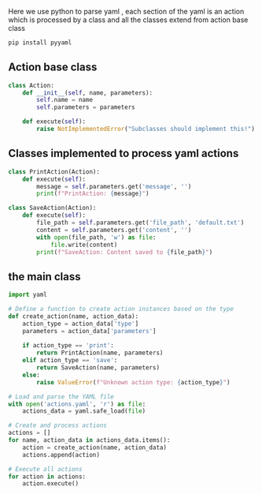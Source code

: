 Here we use python to parse yaml , each section of the yaml is an action which is processed by a class and all the
classes extend from action base class

```bash
pip install pyyaml
```

## Action base class
```python
class Action:
    def __init__(self, name, parameters):
        self.name = name
        self.parameters = parameters

    def execute(self):
        raise NotImplementedError("Subclasses should implement this!")

```

## Classes implemented to process yaml actions
```python
class PrintAction(Action):
    def execute(self):
        message = self.parameters.get('message', '')
        print(f"PrintAction: {message}")

class SaveAction(Action):
    def execute(self):
        file_path = self.parameters.get('file_path', 'default.txt')
        content = self.parameters.get('content', '')
        with open(file_path, 'w') as file:
            file.write(content)
        print(f"SaveAction: Content saved to {file_path}")

```


## the main class
```python
import yaml

# Define a function to create action instances based on the type
def create_action(name, action_data):
    action_type = action_data['type']
    parameters = action_data['parameters']
    
    if action_type == 'print':
        return PrintAction(name, parameters)
    elif action_type == 'save':
        return SaveAction(name, parameters)
    else:
        raise ValueError(f"Unknown action type: {action_type}")

# Load and parse the YAML file
with open('actions.yaml', 'r') as file:
    actions_data = yaml.safe_load(file)

# Create and process actions
actions = []
for name, action_data in actions_data.items():
    action = create_action(name, action_data)
    actions.append(action)

# Execute all actions
for action in actions:
    action.execute()

```
